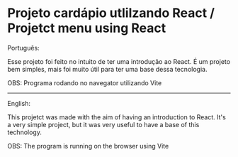 # Projeto cardápio utlilzando React / Projetct menu using React

Português:

Esse projeto foi feito no intuito de ter uma introdução ao React. É um projeto bem simples, mais foi muito útil para ter uma base dessa tecnologia.

OBS: Programa rodando no navegator utilizando Vite

---

English: 

This projetct was made with the aim of having an introduction to React. It's a very simple project, but it was very useful to have a base of this technology.

OBS: The program is running on the browser using Vite